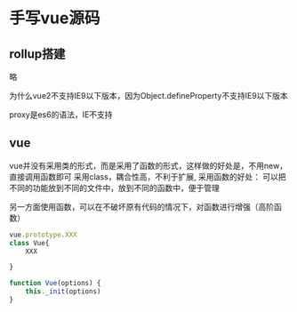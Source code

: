 # 手写vue源码

## rollup搭建

略

为什么vue2不支持IE9以下版本，因为Object.defineProperty不支持IE9以下版本

proxy是es6的语法，IE不支持

## vue

vue并没有采用类的形式，而是采用了函数的形式，这样做的好处是，不用new，直接调用函数即可
采用class，耦合性高，不利于扩展,
采用函数的好处：
可以把不同的功能放到不同的文件中，放到不同的函数中，便于管理

另一方面使用函数，可以在不破坏原有代码的情况下，对函数进行增强（高阶函数）

```js
vue.prototype.XXX
class Vue{
    XXX

}
```

```js
function Vue(options) {
    this._init(options)
}
```
